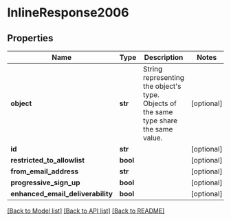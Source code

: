 # InlineResponse2006

## Properties
Name | Type | Description | Notes
------------ | ------------- | ------------- | -------------
**object** | **str** | String representing the object&#x27;s type. Objects of the same type share the same value. | [optional] 
**id** | **str** |  | [optional] 
**restricted_to_allowlist** | **bool** |  | [optional] 
**from_email_address** | **str** |  | [optional] 
**progressive_sign_up** | **bool** |  | [optional] 
**enhanced_email_deliverability** | **bool** |  | [optional] 

[[Back to Model list]](../README.md#documentation-for-models) [[Back to API list]](../README.md#documentation-for-api-endpoints) [[Back to README]](../README.md)

